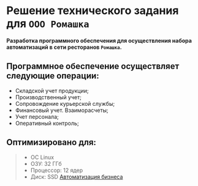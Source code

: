 # Решение технического задания для `ООО Ромашка`
**Разработка программного обеспечения для осуществления набора автоматизаций в сети ресторанов `Ромашка`.**
## Программное обеспечение  осуществляет следующие операции:
- Складской учет продукции;
- Производственный учет;
- Сопровождение курьерской службы;
- Финансовый учет. Взаиморасчеты;
- Учет персонала; 
- Оперативный контроль;
## Оптимизировано для:
> -  ОС Linux
> -  ОЗУ: 32 ГГб
> -  Процессор: 12 ядер
> -  Диск: SSD
[Автоматизация бизнеса](https://sbis.ru/business_automation)
